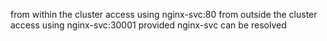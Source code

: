from within the cluster access using  nginx-svc:80
from outside the cluster access using  nginx-svc:30001 provided nginx-svc can be resolved

